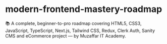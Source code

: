 # modern-frontend-mastery-roadmap
📚 A complete, beginner-to-pro roadmap covering HTML5, CSS3, JavaScript, TypeScript, Next.js, Tailwind CSS, Redux, Clerk Auth, Sanity CMS and eCommerce project — by Muzaffar IT Academy.
